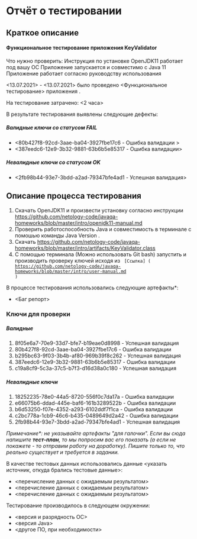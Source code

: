 # Отчёт о тестировании <java KeyValidator >
## Краткое описание
#### Функциональное тестирование приложения KeyValidator
Что нужно проверить:
Инструкция по установке OpenJDK11 работает под вашу ОС
Приложение запускается и совместимо с Java 11
Приложение работает согласно руководству использования

<13.07.2021> - <13.07.2021> было проведено <Функциональное тестирование> приложения <java KeyValidator >.

На тестирование затрачено: <2 часа>

В результате тестирования выявлены следующие дефекты:
##### Валидные ключи со статусом FAIL
* <80b427f8-92cd-3aae-ba04-3927fbe17c6  - Ошибка валидации >
* <387eedc6-12e9-3b32-9881-63b6b5e85317 - Ошибка валидации>
##### Невалидные ключи со статусом OK
* <2fb98b44-93e7-3bdd-a2ad-79347bfe4ad1 - Успешная валидация>

## Описание процесса тестирования 
1. Скачать OpenJDK11 и произвести установку согласно инструкции  https://github.com/netology-code/javaqa-homeworks/blob/master/intro/openjdk11-manual.md 
2. Проверить работоспособность Java и совместимость в терминале с помошью команды Java Version .
3. Скачать https://github.com/netology-code/javaqa-homeworks/blob/master/intro/artifacts/KeyValidator.class 
4. С помощью терминала (Можно использовать Git bash) запустить и  производить проверку ключей исходя из <code> [Ссылка] ( https://github.com/netology-code/javaqa-homeworks/blob/master/intro/user-manual.md ) </code>

В процессе тестирования использовались следующие артефакты*:
* <Баг репорт>

### Ключи для проверки 
##### Валидные 
1. 8f05e6a7-70e9-33d7-bfe7-b19eae0d8998 - Успешная валидация  
2. 80b427f8-92cd-3aae-ba04-3927fbe17c6  - Ошибка валидации 
3. b295bc63-9f03-3b4b-af80-969b39f8c262 - Успешная валидация
4. 387eedc6-12e9-3b32-9881-63b6b5e85317 - Ошибка валидации
5. c19a8cf9-5c3a-37c5-b7f3-d16d38a0c180 - Успешная валидация
##### Невалидные ключи
1. 18252235-78e0-44a5-8720-556f0c7da17a - Ошибка валидации
2. e66075b6-ddad-445e-baf6-161b3289522b - Ошибка валидации
3. b6d53250-f07e-4352-a293-6102ddf7f1ca - Ошибка валидации
4. c2bc778a-1cb9-46c6-b435-0489649d2a42 - Ошибка валидации
5. 2fb98b44-93e7-3bdd-a2ad-79347bfe4ad1 - Успешная валидация


*Примечание\*: не указывайте артефакты "для галочки". Если вы сюда напишите **тест-план**, то мы попросим вас его показать (а если не покажете - то отправим работу на доработку). Пишите только то, что реально существует и требуется в задании.*

В качестве тестовых данных использовались данные <указать источник, откуда брались тестовые данные>:
* <перечисление данных с ожидаемым результатом>
* <перечисление данных с ожидаемым результатом>
* <перечисление данных с ожидаемым результатом>

Тестирование производилось в следующем окружении:
* <версия и разрядность ОС>
* <версия Java>
* <другое ПО, при необходимости>
